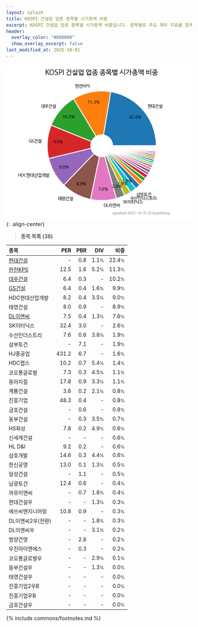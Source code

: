 ```yaml
---
layout: splash
title: KOSPI 건설업 업종 종목별 시가총액 비중
excerpt: KOSPI 건설업 업종 종목별 시가총액 비중입니다. 종목별로 주요 재무 지표를 함께 표시합니다.
header:
  overlay_color: "#800000"
  show_overlay_excerpt: false
last_modified_at: 2025-10-01
---
```



![KOSPI 건설업 업종 종목별 시가총액 비중](/stats/sector/images/kospi_업종_건설업_종목.png){: .align-center}


> **종목 목록 (38)**<a id="list"></a>

| **종목** | **PER** | **PBR** | **DIV** | **비중** |
| :------- | ------: | ------: | ------: | -------: |
| [현대건설](/000720/) | - | 0.8 | 1.1<small>%</small> | 22.4<small>%</small> |
| [한전KPS](/051600/) | 12.5 | 1.6 | 5.2<small>%</small> | 11.3<small>%</small> |
| [대우건설](/047040/) | 6.4 | 0.3 | - | 10.2<small>%</small> |
| [GS건설](/006360/) | 6.4 | 0.4 | 1.6<small>%</small> | 9.9<small>%</small> |
| HDC현대산업개발 | 8.2 | 0.4 | 3.5<small>%</small> | 9.0<small>%</small> |
| 태영건설 | 8.0 | 0.9 | - | 8.9<small>%</small> |
| [DL이앤씨](/375500/) | 7.5 | 0.4 | 1.3<small>%</small> | 7.6<small>%</small> |
| SK이터닉스 | 32.4 | 3.0 | - | 2.6<small>%</small> |
| 수산인더스트리 | 7.6 | 0.6 | 3.8<small>%</small> | 1.9<small>%</small> |
| 삼부토건 | - | 7.1 | - | 1.9<small>%</small> |
| HJ중공업 | 431.2 | 6.7 | - | 1.6<small>%</small> |
| HDC랩스 | 10.2 | 0.7 | 5.4<small>%</small> | 1.4<small>%</small> |
| 코오롱글로벌 | 7.3 | 0.3 | 4.5<small>%</small> | 1.1<small>%</small> |
| 동아지질 | 17.8 | 0.9 | 3.3<small>%</small> | 1.1<small>%</small> |
| 계룡건설 | 3.6 | 0.2 | 2.1<small>%</small> | 0.8<small>%</small> |
| 진흥기업 | 48.3 | 0.4 | - | 0.8<small>%</small> |
| 금호건설 | - | 0.6 | - | 0.8<small>%</small> |
| 동부건설 | - | 0.3 | 3.5<small>%</small> | 0.7<small>%</small> |
| HS화성 | 7.8 | 0.2 | 4.9<small>%</small> | 0.6<small>%</small> |
| 신세계건설 | - | - | - | 0.6<small>%</small> |
| HL D&I | 9.2 | 0.2 | - | 0.6<small>%</small> |
| 삼호개발 | 14.6 | 0.3 | 4.4<small>%</small> | 0.6<small>%</small> |
| 한신공영 | 13.0 | 0.1 | 1.3<small>%</small> | 0.5<small>%</small> |
| 일성건설 | - | 1.1 | - | 0.5<small>%</small> |
| 남광토건 | 12.4 | 0.6 | - | 0.4<small>%</small> |
| 까뮤이앤씨 | - | 0.7 | 1.8<small>%</small> | 0.4<small>%</small> |
| 현대건설우 | - | - | 1.3<small>%</small> | 0.3<small>%</small> |
| 에쓰씨엔지니어링 | 10.8 | 0.9 | - | 0.3<small>%</small> |
| DL이앤씨2우(전환) | - | - | 1.8<small>%</small> | 0.3<small>%</small> |
| DL이앤씨우 | - | - | 3.1<small>%</small> | 0.2<small>%</small> |
| 범양건영 | - | 2.8 | - | 0.2<small>%</small> |
| 우진아이엔에스 | - | 0.3 | - | 0.2<small>%</small> |
| 코오롱글로벌우 | - | - | 2.9<small>%</small> | 0.1<small>%</small> |
| 동부건설우 | - | - | 1.3<small>%</small> | 0.0<small>%</small> |
| 태영건설우 | - | - | - | 0.0<small>%</small> |
| 진흥기업2우B | - | - | - | 0.0<small>%</small> |
| 진흥기업우B | - | - | - | 0.0<small>%</small> |
| 금호건설우 | - | - | - | 0.0<small>%</small> |

{% include commons/footnotes.md %}